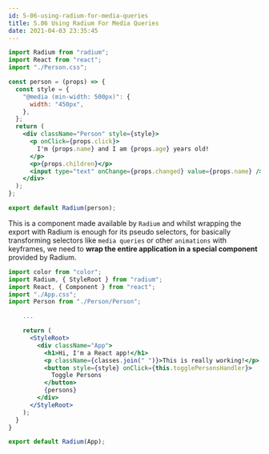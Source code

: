 ```yaml
---
id: 5-06-using-radium-for-media-queries
title: 5.06 Using Radium For Media Queries
date: 2021-04-03 23:35:45
---
```


```jsx title="Person.js" {1,6-9,12,22}
import Radium from "radium";
import React from "react";
import "./Person.css";

const person = (props) => {
  const style = {
    "@media (min-width: 500px)": {
      width: "450px",
    },
  };
  return (
    <div className="Person" style={style}>
      <p onClick={props.click}>
        I'm {props.name} and I am {props.age} years old!
      </p>
      <p>{props.children}</p>
      <input type="text" onChange={props.changed} value={props.name} />
    </div>
  );
};

export default Radium(person);
```

This is a component made available by `Radium` and whilst wrapping the export with Radium is enough for its pseudo selectors, for basically transforming selectors like `media queries` or other `animations` with keyframes, we need to **wrap the entire application in a special component** provided by Radium.

```jsx title="App.js" {2,10,19}
import color from "color";
import Radium, { StyleRoot } from "radium";
import React, { Component } from "react";
import "./App.css";
import Person from "./Person/Person";

    ...

    return (
      <StyleRoot>
        <div className="App">
          <h1>Hi, I'm a React app!</h1>
          <p className={classes.join(" ")}>This is really working!</p>
          <button style={style} onClick={this.togglePersonsHandler}>
            Toggle Persons
          </button>
          {persons}
        </div>
      </StyleRoot>
    );
  }
}

export default Radium(App);
```
